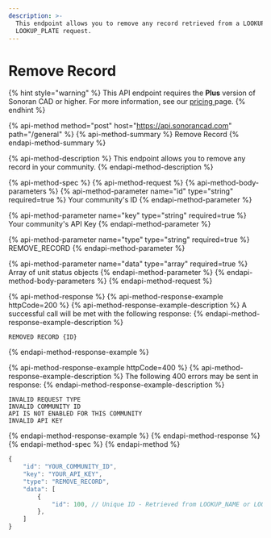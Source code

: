 ```yaml
---
description: >-
  This endpoint allows you to remove any record retrieved from a LOOKUP_NAME or
  LOOKUP_PLATE request.
---
```


# Remove Record

{% hint style="warning" %}
This API endpoint requires the **Plus** version of Sonoran CAD or higher. For more information, see our [pricing ](../../../../../pricing/faq/)page.
{% endhint %}

{% api-method method="post" host="https://api.sonorancad.com" path="/general" %}
{% api-method-summary %}
Remove Record
{% endapi-method-summary %}

{% api-method-description %}
This endpoint allows you to remove any record in your community.
{% endapi-method-description %}

{% api-method-spec %}
{% api-method-request %}
{% api-method-body-parameters %}
{% api-method-parameter name="id" type="string" required=true %}
Your community's ID
{% endapi-method-parameter %}

{% api-method-parameter name="key" type="string" required=true %}
Your community's API Key
{% endapi-method-parameter %}

{% api-method-parameter name="type" type="string" required=true %}
REMOVE\_RECORD
{% endapi-method-parameter %}

{% api-method-parameter name="data" type="array" required=true %}
Array of unit status objects
{% endapi-method-parameter %}
{% endapi-method-body-parameters %}
{% endapi-method-request %}

{% api-method-response %}
{% api-method-response-example httpCode=200 %}
{% api-method-response-example-description %}
A successful call will be met with the following response:
{% endapi-method-response-example-description %}

```
REMOVED RECORD {ID}
```
{% endapi-method-response-example %}

{% api-method-response-example httpCode=400 %}
{% api-method-response-example-description %}
The following 400 errors may be sent in response:
{% endapi-method-response-example-description %}

```http
INVALID REQUEST TYPE
INVALID COMMUNITY ID
API IS NOT ENABLED FOR THIS COMMUNITY
INVALID API KEY
```
{% endapi-method-response-example %}
{% endapi-method-response %}
{% endapi-method-spec %}
{% endapi-method %}

```javascript
{
    "id": "YOUR_COMMUNITY_ID",
    "key": "YOUR_API_KEY",
    "type": "REMOVE_RECORD",
    "data": [
        {
            "id": 100, // Unique ID - Retrieved from LOOKUP_NAME or LOOKUP_PLATE
        },
    ]
}
```

